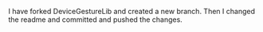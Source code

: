 I have forked DeviceGestureLib and created a new branch. Then I changed the readme and committed and pushed the changes. 
